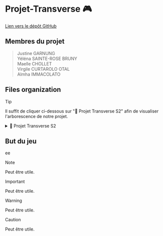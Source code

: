 # Projet-Transverse 🎮
[Lien vers le dépôt GitHub](https://github.com/justinegrng/Projet-Transverse.git) 

## Membres du projet
> Justine GARNUNG  
> Yéléna SAINTE-ROSE BRUNY  
> Maelle CHOLLET  
> Virgile CURTAROLO OTAL  
> Almha IMMACOLATO

## Files organization
> [!TIP]
> Il suffit de cliquer ci-dessous sur "📁 Projet Transverse S2" afin de visualiser l'arborescence de notre projet.


<details>
<summary> 📁 Projet Transverse S2 </summary>
  
- `main.py`
- `game.py`
- `ball.py`
- `goal.py`
- `button.py`
<details>
<summary> 📁 assets </summary>
  
- `background.PNG`
- `ballon.PNG`
- `gardien.PNG`
</details>
</details>

## But du jeu

ee

> [!NOTE]
> Peut être utile.

> [!IMPORTANT]
> Peut être utile.

> [!WARNING]
> Peut être utile.

> [!CAUTION]
> Peut être utile.
